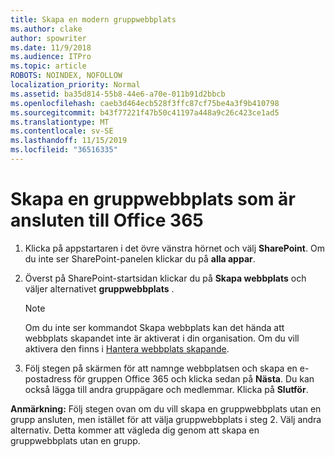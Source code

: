 ```yaml
---
title: Skapa en modern gruppwebbplats
ms.author: clake
author: spowriter
ms.date: 11/9/2018
ms.audience: ITPro
ms.topic: article
ROBOTS: NOINDEX, NOFOLLOW
localization_priority: Normal
ms.assetid: ba35d814-55b8-44e6-a70e-011b91d2bbcb
ms.openlocfilehash: caeb3d464ecb528f3ffc87cf75be4a3f9b410798
ms.sourcegitcommit: b43f77221f47b50c41197a448a9c26c423ce1ad5
ms.translationtype: MT
ms.contentlocale: sv-SE
ms.lasthandoff: 11/15/2019
ms.locfileid: "36516335"
---
```

# <a name="create-an-office-365-group-connected-team-site"></a>Skapa en gruppwebbplats som är ansluten till Office 365

1. Klicka på appstartaren i det övre vänstra hörnet och välj **SharePoint**. Om du inte ser SharePoint-panelen klickar du på **alla appar**.
    
2. Överst på SharePoint-startsidan klickar du på **Skapa webbplats** och väljer alternativet **gruppwebbplats** . 
    
    > [!NOTE]
    > Om du inte ser kommandot Skapa webbplats kan det hända att webbplats skapandet inte är aktiverat i din organisation. Om du vill aktivera den finns i [Hantera webbplats skapande](https://go.microsoft.com/fwlink/?linkid=2009644). 
  
3. Följ stegen på skärmen för att namnge webbplatsen och skapa en e-postadress för gruppen Office 365 och klicka sedan på **Nästa**. Du kan också lägga till andra gruppägare och medlemmar. Klicka på **Slutför**.
  
 **Anmärkning:** Följ stegen ovan om du vill skapa en gruppwebbplats utan en grupp ansluten, men istället för att välja gruppwebbplats i steg 2. Välj andra alternativ. Detta kommer att vägleda dig genom att skapa en gruppwebbplats utan en grupp. 
    

